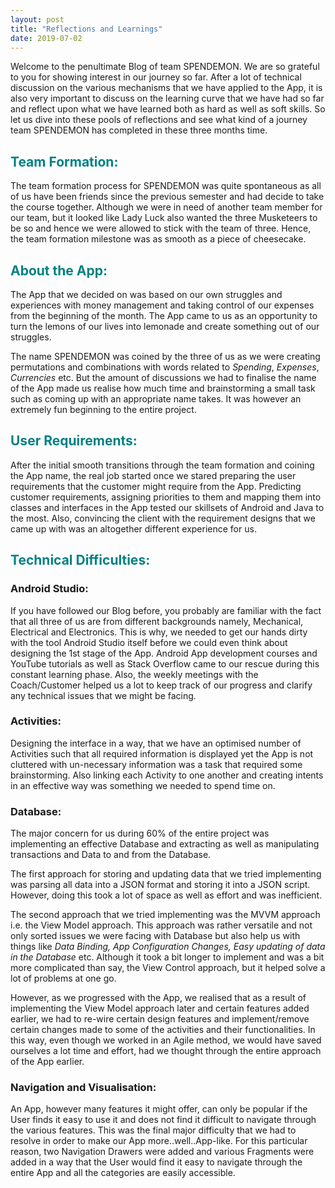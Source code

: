 ```yaml
---
layout: post
title: "Reflections and Learnings"
date: 2019-07-02
---
```

Welcome to the penultimate Blog of team SPENDEMON. We are so grateful to you for showing interest in our journey so far. After a lot of technical discussion on the various mechanisms that we have applied to the App, it is also very important to discuss on the learning curve that we have had so far and reflect upon what we have learned both as hard as well as soft skills.
So let us dive into these pools of reflections and see what kind of a journey team SPENDEMON has completed in these three months time.


## **<span style="color:#008183 ">Team Formation:</span>**
The team formation process for SPENDEMON was quite spontaneous as all of us have been friends since the previous semester and had decide to take the course together. Although we were in need of another team member for our team, but it looked like Lady Luck also wanted the three Musketeers to be so and hence we were allowed to stick with the team of three. Hence, the team formation milestone was as smooth as a piece of cheesecake.


## **<span style="color:#008183 ">About the App:</span>**
The App that we decided on was based on our own struggles and experiences with money management and taking control of our expenses from the beginning of the month. The App came to us as an opportunity to turn the lemons of our lives into lemonade and create something out of our struggles.

The name SPENDEMON was coined by the three of us as we were creating permutations and combinations with words related to *Spending*, *Expenses*, *Currencies* etc. But the amount of discussions we had to finalise the name of the App made us realise how much time and brainstorming a small task such as coming up with an appropriate name takes. It was however an extremely fun beginning to the entire project.


## **<span style="color:#008183 ">User Requirements:</span>**
After the initial smooth transitions through the team formation and coining the App name, the real job started once we stared preparing the user requirements that the customer might require from the App. Predicting customer requirements, assigning priorities to them and mapping them into classes and interfaces in the App tested our skillsets of Android and Java to the most. Also, convincing the client with the requirement designs that we came up with was an altogether different experience for us.


## **<span style="color:#008183 ">Technical Difficulties:</span>**


<h3>Android Studio:</h3>
If you have followed our Blog before, you probably are familiar with the fact that all three of us are from different backgrounds namely, Mechanical, Electrical and Electronics. This is why, we needed to get our hands dirty with the tool Android Studio itself before we could even think about designing the 1st stage of the App. Android App development courses and YouTube tutorials as well as Stack Overflow came to our rescue during this constant learning phase. Also, the weekly meetings with the Coach/Customer helped us a lot to keep track of our progress and clarify any technical issues that we might be facing.

<h3> Activities: </h3> Designing the interface in a way, that we have an optimised number of Activities such that all required information is displayed yet the App is not cluttered with un-necessary information was a task that required some brainstorming. Also linking each Activity to one another and creating intents in an effective way was something we needed to spend time on.

<h3> Database:</h3> The major concern for us during 60% of the entire project was implementing an effective Database and extracting as well as manipulating transactions and Data to and from the Database.

The first approach for storing and updating data that we tried implementing was parsing all data into a JSON format and storing it into a JSON script. However, doing this took a lot of space as well as effort and was inefficient.

The second approach that we tried implementing was the MVVM approach i.e. the View Model approach. This approach was rather versatile and not only sorted issues we were facing with Database but also help us with things like *Data Binding,* *App Configuration Changes,* *Easy updating of data in the Database* etc. Although it took a bit longer to implement and was a bit more complicated than say, the View Control approach, but it helped solve a lot of problems at one go.

However, as we progressed with the App, we realised that as a result of implementing the View Model approach later and certain features added earlier, we had to re-wire certain design features and implement/remove certain changes made to some of the activities and their functionalities. In this way, even though we worked in an Agile method, we would have saved ourselves a lot time and effort, had we thought through the entire approach of the App earlier.


<h3> Navigation and Visualisation:</h3> An App, however many features it might offer, can only be popular if the User finds it easy to use it and does not find it difficult to navigate through the various features. This was the final major difficulty that we had to resolve in order to make our App more..well..App-like. For this particular reason, two Navigation Drawers were added and various Fragments were added in a way that the User would find it easy to navigate through the entire App and all the categories are easily accessible. 
